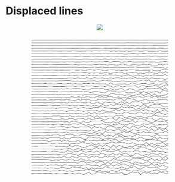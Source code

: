 # Displaced lines

<p align="center">
  <a href="https://codesandbox.io/s/github/mhyfritz/generative-art-speedrun-examples/tree/master/03-lines-displaced">
    <img src="https://codesandbox.io/static/img/play-codesandbox.svg">
  </a>
</p>

<p align="center">
  <img src="lines-displaced.png" width="75%" />
</p>
